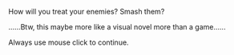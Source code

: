 How will you treat your enemies? Smash them?

......Btw, this maybe more like a visual novel more than a game......

Always use mouse click to continue.